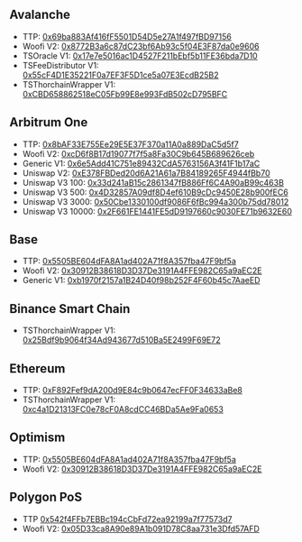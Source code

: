 ## Avalanche

- TTP: [0x69ba883Af416fF5501D54D5e27A1f497fBD97156](https://snowtrace.io/address/0x69ba883Af416fF5501D54D5e27A1f497fBD97156)
- Woofi V2: [0x8772B3a6c87dC23bf6Ab93c5f04E3F87da0e9606](https://snowtrace.io/address/0x8772B3a6c87dC23bf6Ab93c5f04E3F87da0e9606)
- TSOracle V1: [0x17e7e5016ac1D4527F211bEbf5b11FE36bda7D10](https://snowtrace.dev/address/0x17e7e5016ac1D4527F211bEbf5b11FE36bda7D10)
- TSFeeDistributor V1: [0x55cF4D1E35221F0a7EF3F5D1ce5a07E3EcdB25B2](https://snowtrace.dev/address/0x55cF4D1E35221F0a7EF3F5D1ce5a07E3EcdB25B2)
- TSThorchainWrapper V1: [0xCBD658862518eC05Fb99E8e993FdB502cD795BFC](https://snowtrace.io/address/0xCBD658862518eC05Fb99E8e993FdB502cD795BFC)


## Arbitrum One

- TTP: [0x8bAF33E755Ee29E5E37F370a11A0a889DaC5d5f7](https://arbiscan.io/address/0x8bAF33E755Ee29E5E37F370a11A0a889DaC5d5f7)
- Woofi V2: [0xcD6f8B17d19077f7f5a8Fa30C9b645B689626ceb](https://arbiscan.io/address/0xcD6f8B17d19077f7f5a8Fa30C9b645B689626ceb)
- Generic V1: [0x6e5Add41C751e89432CdA5763156A3f41F1b17aC](https://arbiscan.io/address/0x6e5Add41C751e89432CdA5763156A3f41F1b17a)
- Uniswap V2: [0xE378FBDed20d6A21A61a7B84189265F4944fBb70](https://arbiscan.io/address/0xe378fbded20d6a21a61a7b84189265f4944fbb70)
- Uniswap V3 100: [0x33d241aB15c2861347fB886Ff6C4A90aB99c463B](https://arbiscan.io/address/0x33d241aB15c2861347fB886Ff6C4A90aB99c463B)
- Uniswap V3 500: [0x4D32857A09df8D4ef610B9cDc9450E28b900fEC6](https://arbiscan.io/address/0x4D32857A09df8D4ef610B9cDc9450E28b900fEC6)
- Uniswap V3 3000: [0x50Cbe1330100df9086F6fBc994a300b75dd78012](https://arbiscan.io/address/0x50Cbe1330100df9086F6fBc994a300b75dd78012)
- Uniswap V3 10000: [0x2F661FE1441FE5dD9197660c9030FE71b9632E60](https://arbiscan.io/address/0x2F661FE1441FE5dD9197660c9030FE71b9632E60)


## Base

- TTP: [0x5505BE604dFA8A1ad402A71f8A357fba47F9bf5a](https://basescan.org/address/0x5505BE604dFA8A1ad402A71f8A357fba47F9bf5a)
- Woofi V2: [0x30912B38618D3D37De3191A4FFE982C65a9aEC2E](https://arbiscan.io/address/0x30912B38618D3D37De3191A4FFE982C65a9aEC2E)
- Generic V1: [0xb1970f2157a1B24D40f98b252F4F60b45c7AaeED](https://basescan.org/address/0xb1970f2157a1B24D40f98b252F4F60b45c7AaeED)


## Binance Smart Chain

- TSThorchainWrapper V1: [0x25Bdf9b9064f34Ad943677d510Ba5E2499F69E72](https://bscscan.com/address/0x25Bdf9b9064f34Ad943677d510Ba5E2499F69E72)


## Ethereum

- TTP: [0xF892Fef9dA200d9E84c9b0647ecFF0F34633aBe8](https://etherscan.io/address/0xf892fef9da200d9e84c9b0647ecff0f34633abe8)
- TSThorchainWrapper V1: [0xc4a1D21313FC0e78cF0A8cdCC46BDa5Ae9Fa0653](https://etherscan.io/address/0xc4a1D21313FC0e78cF0A8cdCC46BDa5Ae9Fa0653)


## Optimism

- TTP: [0x5505BE604dFA8A1ad402A71f8A357fba47F9bf5a](https://optimistic.etherscan.io/address/0x5505be604dfa8a1ad402a71f8a357fba47f9bf5a)
- Woofi V2: [0x30912B38618D3D37De3191A4FFE982C65a9aEC2E](https://optimistic.etherscan.io/address/0x30912b38618d3d37de3191a4ffe982c65a9aec2e)
  
## Polygon PoS

- TTP [0x542f4FFb7EBBc194cCbFd72ea92199a7f77573d7](https://polygonscan.com/address/0x542f4FFb7EBBc194cCbFd72ea92199a7f77573d7)
- Woofi V2: [0x05D33ca8A90e89A1b091D78C8aa731e3Dfd57AFD](https://polygonscan.com/address/0x05D33ca8A90e89A1b091D78C8aa731e3Dfd57AFD)